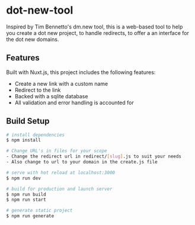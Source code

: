 # dot-new-tool

Inspired by Tim Bennetto's dm.new tool, this is a web-based tool to help you create a dot new project, to handle redirects, to offer a an interface for the dot new domains.

## Features

Built with Nuxt.js, this project includes the following features:
- Create a new link with a custom name
- Redirect to the link
- Backed with a sqlite database
- All validation and error handling is accounted for

## Build Setup

```bash
# install dependencies
$ npm install

# Change URL's in files for your scope
- Change the redirect url in redirect/[slug].js to suit your needs
- Also change to url to your domain in the create.js file

# serve with hot reload at localhost:3000
$ npm run dev

# build for production and launch server
$ npm run build
$ npm run start

# generate static project
$ npm run generate
```
